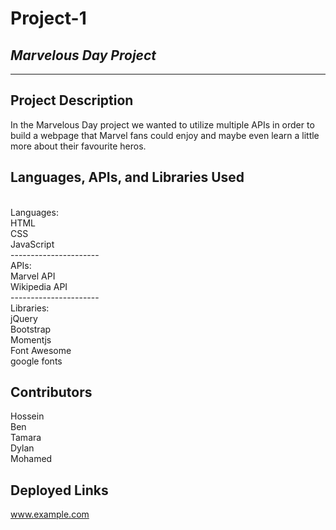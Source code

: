 # Project-1
## *Marvelous Day Project*
------------------------------
## Project Description
In the Marvelous Day project we wanted to utilize multiple APIs in order to build a webpage that 
Marvel fans could enjoy and maybe even learn a little more about their favourite heros.

## Languages, APIs, and Libraries Used
</br>
Languages:
</br>HTML
</br>CSS
</br>JavaScript
</br>----------------------
</br>
APIs:
</br>Marvel API
</br>Wikipedia API
</br>----------------------
</br>
Libraries:
</br>jQuery
</br>Bootstrap
</br>Momentjs
</br>Font Awesome
</br>google fonts

## Contributors 
Hossein
</br>Ben
</br>Tamara
</br>Dylan
</br>Mohamed

## Deployed Links
www.example.com
